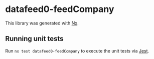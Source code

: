 # datafeed0-feedCompany

This library was generated with [Nx](https://nx.dev).

## Running unit tests

Run `nx test datafeed0-feedCompany` to execute the unit tests via [Jest](https://jestjs.io).
